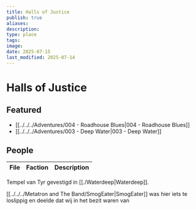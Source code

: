 ```yaml
---
title: Halls of Justice
publish: true
aliases: 
description: 
type: place
tags: 
image: 
date: 2025-07-15
last_modified: 2025-07-14
---
```

# Halls of Justice
## Featured
- [[../../../Adventures/004 - Roadhouse Blues|004 - Roadhouse Blues]]
- [[../../../Adventures/003 - Deep Water|003 - Deep Water]]

## People
| File | Faction | Description |
| ---- | ------- | ----------- |


Tempel van Tyr gevestigd in [[./Waterdeep|Waterdeep]]. 

[[../../../Metatron and The Band/SmogEater|SmogEater]] was hier iets te loslippig en deelde dat wij in het bezit waren van 
